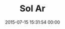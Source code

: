 ---
title: "Sol Ar"
date: 2015-07-15 15:31:54 00:00
permalink: /sauli
twitter: ""
likes: [2169,1271]
id: 2410
gravatar: "http://www.gravatar.com/avatar/fab4961b2cbcca3694fe824a65378063"
---